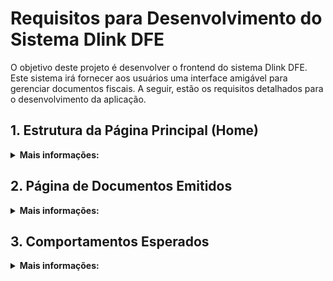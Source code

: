 # Requisitos para Desenvolvimento do Sistema Dlink DFE

O objetivo deste projeto é desenvolver o frontend do sistema Dlink DFE. Este sistema irá fornecer aos usuários uma interface amigável para gerenciar documentos fiscais. A seguir, estão os requisitos detalhados para o desenvolvimento da aplicação.

## 1. Estrutura da Página Principal (Home)
<details>
<summary><strong>Mais informações:</strong></summary>

### 1.1. Menu de Navegação Superior
O menu de navegação deve estar localizado na parte superior da página principal (home). À esquerda do menu, deve ser exibida a logo da empresa. À direita do menu, devem ser exibidos, nesta ordem, da esquerda para a direita:
- Foto do usuário logado: Mostra a imagem do perfil do usuário.
- Menu de dúvidas: Um ícone ou botão que, ao ser clicado, abre uma seção de FAQ ou informações de ajuda.
- Botão de sair: Um botão que permite ao usuário fazer logout do sistema.

### 1.2. Menu Lateral (Hambúrguer)
Abaixo do menu de navegação, deve haver um botão de menu sanduíche (hambúrguer) que, ao ser clicado, abre um menu lateral. O menu lateral deve conter as seguintes opções:
- Início: Redireciona para a página principal (home).
- Documentos Emitidos: Redireciona para a página onde os documentos fiscais emitidos são exibidos em uma tabela.

</details>

## 2. Página de Documentos Emitidos
<details>
<summary><strong>Mais informações:</strong></summary>

### 2.1. Filtros de Pesquisa
Acima da tabela de documentos, deve haver um campo de filtros que permite aos usuários filtrar os resultados. Os filtros devem incluir opções para selecionar um ou mais critérios simultaneamente. Deve haver um botão "Aplicar" que, ao ser clicado, aplica os filtros selecionados e atualiza a tabela de documentos.

### 2.2. Tabela de Documentos
A tabela de documentos deve ser exibida com as seguintes colunas (da esquerda para a direita):
- Checkbox para seleção: Permite ao usuário selecionar um ou mais documentos.
- Status: Mostra o status do documento, que pode ser "Autorizado", "Cancelado", "Inutilizado", ou "Pendente".
- Modelo: Mostra o modelo do documento, que pode ser 55 ou 65.
- Número: Exibe o número do documento.
- Série: Exibe a série do documento.
- Emissão: Mostra a data de emissão do documento.
- Destinatário: Exibe o nome do destinatário do documento.
- Valor: Exibe o valor total do documento.
- Ações: Uma coluna que contém um menu de ações (ícone de três pontos). Ao clicar neste menu, as seguintes opções devem ser exibidas:
  - Imprimir: Gera uma impressão do documento.
  - Arquivo XML: Baixa o arquivo XML do documento.
  - Enviar: Envia o documento para o destinatário.
  - Cancelar: Cancela o documento.

### 2.3. Controle de Paginação e Visualização
Abaixo da tabela, deve haver um controle de visualização e paginação:
- À esquerda, um dropdown que permite ao usuário escolher a quantidade de linhas a serem exibidas na tabela por página. As opções devem ser: 25, 50 (padrão), 75, ou 100 linhas.
- À direita, um controle de paginação com botões para navegar entre as páginas:
  - Anterior: Move para a página anterior.
  - Sequência de páginas: Mostra um conjunto de até 8 números de páginas que o usuário pode selecionar.
  - Próxima: Move para a próxima página.

</details>

## 3. Comportamentos Esperados
<details>
<summary><strong>Mais informações:</strong></summary>

O menu de navegação superior deve permanecer fixo no topo da página durante a rolagem. O menu lateral deve deslizar para dentro e para fora ao ser acionado pelo botão de menu sanduíche. Os filtros devem ser aplicáveis em tempo real ou mediante o clique no botão "Aplicar". A tabela de documentos deve ser atualizada dinamicamente conforme os filtros são aplicados ou removidos. O controle de paginação deve permitir uma navegação suave e eficiente entre as páginas de documentos.

</details>
